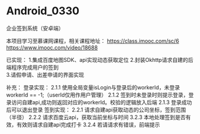 # Android_0330
企业签到系统（安卓端）

本项目学习至慕课网课程，相关课程地址：
https://class.imooc.com/sc/6
https://www.imooc.com/video/18688

已实现：
  1.集成百度地图SDK、api实现动态获取定位
  2.封装Okhttp请求自建的后端程序完成用户的签到  
  3.请假申请、出差申请的界面实现              
                      
补充：
    登录实现：
    2.1.1 使用全局变量isLogin与登录后的workerId，未登录workerId == -1;（userId仅用作用户管理）
    2.1.2 签到时未登录时则提示登录，登录访问自建api,成功则返回对应的workerId。校验的逻辑放入后端
    2.1.3 登录成功后可以退出登录
    签到实现：
    2.2.1 请求自建api获取动态的公司坐标，签到范围（半径）
    2.2.2 请求百度云api，获取当前坐标与时间
    3.2.3 本地处理签到是否有效，有效则请求自建api完成打卡
    3.2.4 若请请求有错误，前端提示

